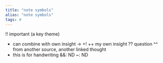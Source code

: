 ```yaml
---
title: "note symbols"
alias: "note symbols"
tags: #
---
```


!! important (a key theme)
- can combine with own insight -> +!
++ my own insight
?? question
^^ from another source, another linked thought 
- this is for handwriting
&&: ND
~: ND 
